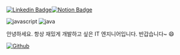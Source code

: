 ###

<!--
**Kimjaegwun/Kimjaegwun** is a ✨ _special_ ✨ repository because its `README.md` (this file) appears on your GitHub profile.

Here are some ideas to get you started:

- 🔭 I’m currently working on ...
- 🌱 I’m currently learning ...
- 👯 I’m looking to collaborate on ...
- 🤔 I’m looking for help with ...
- 💬 Ask me about ...
- 📫 How to reach me: ...
- 😄 Pronouns: ...
- ⚡ Fun fact: ...
-->

[![Linkedin Badge](https://img.shields.io/badge/-LinkedIn-blue?style=flat-square&logo=Linkedin&logoColor=white&link=https://www.linkedin.com/in/jaekwon-kim-2a9863205/)](https://www.linkedin.com/in/jaekwon-kim-2a9863205/)[![Notion Badge](https://img.shields.io/badge/-Notion-white?style=flat-square&logo=Notion&logoColor=black&link=https://shadow-change-df4.notion.site/a5c0a24e215d4efb9a594ff0ab103ffb)](https://shadow-change-df4.notion.site/a5c0a24e215d4efb9a594ff0ab103ffb)

![javascript](https://dev-stage.codenary.co.kr/widget/github-techstack/api?name=javascript) ![java](https://dev-stage.codenary.co.kr/widget/github-techstack/api?name=java)


안녕하세요. 항상 재밌게 개발하고 싶은 IT 엔지니어입니다. 반갑습니다~ 😄

[![Github](https://wwwtest-stage.codenary.co.kr/widget/github/api?username=JaeGwun)](https://www.codenary.co.kr/user-profile/detail/JaeGwun)
